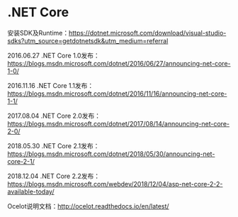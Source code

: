# .NET Core
安装SDK及Runtime：https://dotnet.microsoft.com/download/visual-studio-sdks?utm_source=getdotnetsdk&utm_medium=referral

2016.06.27 .NET Core 1.0发布：https://blogs.msdn.microsoft.com/dotnet/2016/06/27/announcing-net-core-1-0/

2016.11.16 .NET Core 1.1发布：https://blogs.msdn.microsoft.com/dotnet/2016/11/16/announcing-net-core-1-1/

2017.08.04 .NET Core 2.0发布：https://blogs.msdn.microsoft.com/dotnet/2017/08/14/announcing-net-core-2-0/

2018.05.30 .NET Core 2.1发布：https://blogs.msdn.microsoft.com/dotnet/2018/05/30/announcing-net-core-2-1/

2018.12.04 .NET Core 2.2发布：https://blogs.msdn.microsoft.com/webdev/2018/12/04/asp-net-core-2-2-available-today/

Ocelot说明文档：http://ocelot.readthedocs.io/en/latest/
